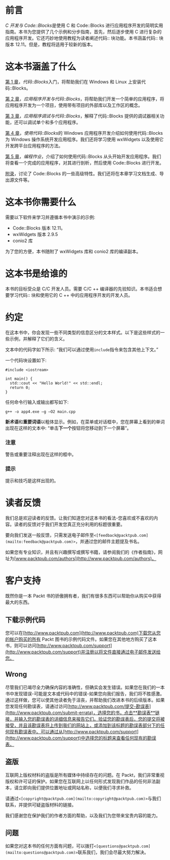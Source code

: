 # 前言

*C 开发与 Code::Blocks*是使用 C 和 Code::Blocks 进行应用程序开发的简明实用指南。本书为您提供了几个示例和分步指南，首先，然后逐步使用 C 进行复杂的应用程序开发。它还巧妙地使用教程为读者阐述代码:: 块功能。本书涵盖代码:: 块版本 12.11。但是，教程将适用于较新的版本。

# 这本书涵盖了什么

[第 1 章](1.html "Chapter 1. Getting Started with Code::Blocks")，*代码::Blocks*入门，将帮助我们在 Windows 和 Linux 上安装代码::Blocks。

[第 2 章](2.html "Chapter 2. App Development with Code::Blocks")，*应用程序开发与代码::Blocks*，将帮助我们开发一个简单的应用程序，将应用程序开发为一个项目，使用带有项目的外部库以及工作区的概念。

[第 3 章](3.html "Chapter 3. App Debugging with Code::Blocks")，*应用程序调试与代码::Blocks*，解释了代码::Blocks 提供的调试器相关功能，还可以调试单个和多个应用程序。

[第 4 章](4.html "Chapter 4. Windows App Development with Code::Blocks")，*使用代码::Blocks*的 Windows 应用程序开发介绍如何使用代码::Blocks 为 Windows 操作系统开发应用程序。我们还将学习使用 wxWidgets 以及使用它开发跨平台应用程序的方法。

[第 5 章](5.html "Chapter 5. Programming Assignment")，*编程作业*，介绍了如何使用代码::Blocks 从头开始开发应用程序。我们将查看一个完成的应用程序，对其进行剖析，然后使用 Code::Blocks 进行开发。

[附录](6.html "Appendix A. Appendix")，讨论了 Code::Blocks 的一些高级特性。我们还将在本章学习文档生成、导出源文件等。

# 这本书你需要什么

需要以下软件来学习并遵循本书中演示的示例:

*   Code::Blocks 版本 12.11。
*   wxWidgets 版本 2.9.5
*   conio2 库

为了您的方便，本书随附了 wxWidgets 库和 conio2 库的编译副本。

# 这本书是给谁的

本书的目标受众是 C/C 开发人员。需要 C/C ++ 编译器的先验知识。本书适合想要学习代码:: 块和使用它的 C ++ 中的应用程序开发的开发人员。

# 约定

在这本书中，你会发现一些不同类型的信息区分的文本样式。以下是这些样式的一些示例，并解释了它们的含义。

文本中的代码字如下所示: “我们可以通过使用`include`指令来包含其他上下文。”

一个代码块设置如下:

```
#include <iostream>

int main() {
  std::cout << "Hello World!" << std::endl;
  return 0;
}
```

任何命令行输入或输出都写如下:

```
g++ -o app4.exe –g –O2 main.cpp

```

**新术语**和**重要词语**以粗体显示。例如，在菜单或对话框中，您在屏幕上看到的单词出现在这样的文本中: “单击**下一个**按钮将您移动到下一个屏幕”。

### 注意

警告或重要注释出现在这样的框中。

### 提示

提示和技巧是这样出现的。

# 读者反馈

我们总是欢迎读者的反馈。让我们知道您对这本书的看法-您喜欢或不喜欢的内容。读者的反馈对于我们开发您真正充分利用的标题很重要。

要向我们发送一般反馈，只需发送电子邮件至`<[feedback@packtpub.com](mailto:feedback@packtpub.com)>`，并通过您的邮件主题提及书名。

如果您有专业知识，并且有兴趣撰写或撰写书籍，请参阅我们的《作者指南》，网址为[www.packtpub.com/authors](http://www.packtpub.com/authors)。

# 客户支持

既然你是一本 Packt 书的骄傲拥有者，我们有很多东西可以帮助你从购买中获得最大的东西。

## 下载示例代码

您可以在[http://www.packtpub.com](http://www.packtpub.com)下载您从您的帐户购买的所有 Packt 图书的示例代码文件。如果您在其他地方购买了这本书，则可以访问[http://www.packtpub.com/support](http://www.packtpub.com/support)并注册以将文件直接通过电子邮件发送给您。

## Wrong

尽管我们已竭尽全力确保内容的准确性，但确实会发生错误。如果您在我们的一本书中发现错误-可能是文本或代码中的错误-如果您向我们报告，我们将不胜感激。通过这样做，您可以使其他读者免于沮丧，并帮助我们改进本书的后续版本。如果您发现任何勘误表，请通过访问[http://www.packtpub.com/提交-勘误表](http://www.packtpub.com/submit-errata)，选择您的书，点击**勘误表**链接，并输入您的勘误表的详细信息来报告它们。验证您的勘误表后，您的提交将被接受，并且该勘误表将上传到我们的网站上，或添加到该标题的勘误表部分下的任何现有勘误表中。可以通过从[http://www.packtpub.com/support](http://www.packtpub.com/support)中选择您的标题来查看任何现有的勘误表。

## 盗版

互联网上版权材料的盗版是所有媒体中持续存在的问题。在 Packt，我们非常重视版权和许可证的保护。如果您在互联网上以任何形式发现我们作品的任何非法副本，请立即向我们提供位置地址或网站名称，以便我们寻求补救。

请通过`<[copyright@packtpub.com](mailto:copyright@packtpub.com)>`与我们联系，并提供可疑盗版材料的链接。

我们感谢您在保护我们的作者方面的帮助，以及我们为您带来宝贵内容的能力。

## 问题

如果您对这本书的任何方面有问题，可以拨打`<[questions@packtpub.com](mailto:questions@packtpub.com)>`联系我们，我们会尽最大努力解决。